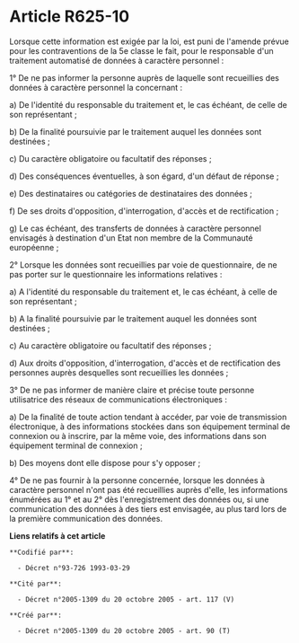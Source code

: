 # Article R625-10

Lorsque cette information est exigée par la loi, est puni de l'amende prévue pour les contraventions de la 5e classe le fait,
pour le responsable d'un traitement automatisé de données à caractère personnel :

1° De ne pas informer la personne auprès de laquelle sont recueillies des données à caractère personnel la concernant :

a) De l'identité du responsable du traitement et, le cas échéant, de celle de son représentant ;

b) De la finalité poursuivie par le traitement auquel les données sont destinées ;

c) Du caractère obligatoire ou facultatif des réponses ;

d) Des conséquences éventuelles, à son égard, d'un défaut de réponse ;

e) Des destinataires ou catégories de destinataires des données ;

f) De ses droits d'opposition, d'interrogation, d'accès et de rectification ;

g) Le cas échéant, des transferts de données à caractère personnel envisagés à destination d'un Etat non membre de la
Communauté européenne ;

2° Lorsque les données sont recueillies par voie de questionnaire, de ne pas porter sur le questionnaire les informations
relatives :

a) A l'identité du responsable du traitement et, le cas échéant, à celle de son représentant ;

b) A la finalité poursuivie par le traitement auquel les données sont destinées ;

c) Au caractère obligatoire ou facultatif des réponses ;

d) Aux droits d'opposition, d'interrogation, d'accès et de rectification des personnes auprès desquelles sont recueillies les
données ;

3° De ne pas informer de manière claire et précise toute personne utilisatrice des réseaux de communications électroniques :

a) De la finalité de toute action tendant à accéder, par voie de transmission électronique, à des informations stockées dans
son équipement terminal de connexion ou à inscrire, par la même voie, des informations dans son équipement terminal de
connexion ;

b) Des moyens dont elle dispose pour s'y opposer ;

4° De ne pas fournir à la personne concernée, lorsque les données à caractère personnel n'ont pas été recueillies auprès
d'elle, les informations énumérées au 1° et au 2° dès l'enregistrement des données ou, si une communication des données à des
tiers est envisagée, au plus tard lors de la première communication des données.

**Liens relatifs à cet article**

	**Codifié par**:

	  - Décret n°93-726 1993-03-29

	**Cité par**:

	  - Décret n°2005-1309 du 20 octobre 2005 - art. 117 (V)

	**Créé par**:

	  - Décret n°2005-1309 du 20 octobre 2005 - art. 90 (T)
